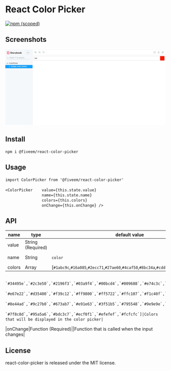 # React Color Picker

[![npm (scoped)](https://img.shields.io/npm/v/@fiveem/react-color-picker.svg)](https://www.npmjs.com/package/@fiveem/react-color-picker)

## Screenshots

![React Color Picker](./docs/captured.gif)


## Install

```
npm i @fiveem/react-color-picker
```

## Usage

```JSX
import ColorPicker from '@fiveem/react-color-picker'

<ColorPicker    value={this.state.value}
                name={this.state.name}
                colors={this.colors}
                onChange={this.onChange} />
```

## API
|name|type|default value|description|
|----|----|-------------|-----------|
|value|String (Required)||Input value|
|name|String|`color`|Name of the input|
|colors|Array|[`#1abc9c`,`#16a085`,`#2ecc71`,`#27ae60`,`#4caf50`,`#8bc34a`,`#cddc39`,`#3498db`,`#2980b9`,
                `#34495e`,`#2c3e50`,`#2196f3`,`#03a9f4`,`#00bcd4`,`#009688`,`#e74c3c`,`#c0392b`,`#f44336`,
                `#e67e22`,`#d35400`,`#f39c12`,`#ff9800`,`#ff5722`,`#ffc107`,`#f1c40f`,`#ffeb3b`,`#9b59b6`,
                `#8e44ad`,`#9c27b0`,`#673ab7`,`#e91e63`,`#3f51b5`,`#795548`,`#9e9e9e`,`#607d8b`,`#333333`,
                `#7f8c8d`,`#95a5a6`,`#bdc3c7`,`#ecf0f1`,`#efefef`,`#fcfcfc`]|Colors that will be displayed in the color picker|
|onChange|Function (Required)||Function that is called when the input changes|

## License

react-color-picker is released under the MIT license.